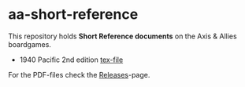 # aa-short-reference
This repository holds **Short Reference documents** on the Axis &amp; Allies boardgames.

* 1940 Pacific 2nd edition [tex-file](/aa_1940pa_2nd_reference.tex)

For the PDF-files check the [Releases](https://github.com/lensz/aa-short-reference/releases)-page.
